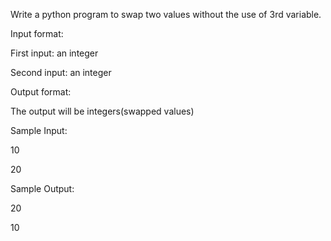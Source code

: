 Write a python program to swap two values without the use of 3rd variable. 

Input format: 

First input: an integer

Second input: an integer 

Output format: 

The output will be integers(swapped values)

Sample Input:

 10

 20

 Sample Output:

 20

 10
